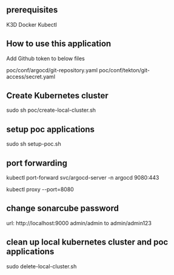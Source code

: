 

## prerequisites

K3D
Docker
Kubectl

## How to use this application

Add Github token to below files

poc/conf/argocd/git-repository.yaml
poc/conf/tekton/git-access/secret.yaml

## Create Kubernetes cluster

sudo sh poc/create-local-cluster.sh

## setup poc applications

sudo sh setup-poc.sh

## port forwarding

kubectl port-forward svc/argocd-server -n argocd 9080:443

kubectl proxy --port=8080

## change sonarcube password

url: http://localhost:9000
admin/admin to admin/admin123

## clean up local kubernetes cluster and poc applications

sudo delete-local-cluster.sh
